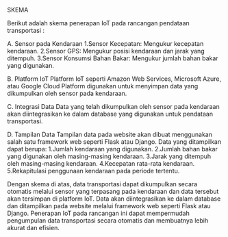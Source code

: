 SKEMA

Berikut adalah skema penerapan IoT pada rancangan pendataan transportasi :

A. Sensor pada Kendaraan
1.Sensor Kecepatan: Mengukur kecepatan kendaraan.
2.Sensor GPS: Mengukur posisi kendaraan dan jarak yang ditempuh.
3.Sensor Konsumsi Bahan Bakar: Mengukur jumlah bahan bakar yang digunakan.

B. Platform IoT
Platform IoT seperti Amazon Web Services, Microsoft Azure, atau Google Cloud Platform digunakan untuk menyimpan data yang dikumpulkan oleh sensor pada kendaraan.

C. Integrasi Data
Data yang telah dikumpulkan oleh sensor pada kendaraan akan diintegrasikan ke dalam database yang digunakan untuk pendataan transportasi.

D. Tampilan Data
Tampilan data pada website akan dibuat menggunakan salah satu framework web seperti Flask atau Django. Data yang ditampilkan dapat berupa:
1.Jumlah kendaraan yang digunakan.
2.Jumlah bahan bakar yang digunakan oleh masing-masing kendaraan.
3.Jarak yang ditempuh oleh masing-masing kendaraan.
4.Kecepatan rata-rata kendaraan.
5.Rekapitulasi penggunaan kendaraan pada periode tertentu.

Dengan skema di atas, data transportasi dapat dikumpulkan secara otomatis melalui sensor yang terpasang pada kendaraan dan data tersebut akan tersimpan di platform IoT. Data akan diintegrasikan ke dalam database dan ditampilkan pada website melalui framework web seperti Flask atau Django. Penerapan IoT pada rancangan ini dapat mempermudah pengumpulan data transportasi secara otomatis dan membuatnya lebih akurat dan efisien.